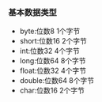 ### 基本数据类型
* byte:位数8 1个字节
* short:位数16 2个字节
* int:位数32 4个字节
* long:位数64 8个字节
* float:位数32 4个字节
* double:位数64 8个字节
* char:位数16 2个字节
